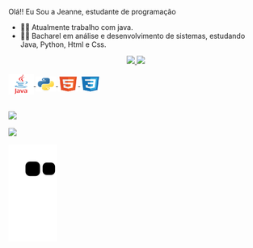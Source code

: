 Olá!! Eu Sou a Jeanne, estudante de programação



- 👩‍💻 Atualmente trabalho com java.
- 👩‍🎓 Bacharel em análise e desenvolvimento de sistemas, estudando Java, Python, Html e Css.


<div align="center">
  <a href="https://github.com/JeLudovico">
  <img height="180em" src="https://github-readme-stats.vercel.app/api?username=JeLudovico&show_icons=true&theme=omni&include_all_commits=true&count_private=true"/>
  <img height="180em" src="https://github-readme-stats.vercel.app/api/top-langs/?username=JeLudovico&layout=compact&langs_count=7&theme=omni"/>
</div>
  
  
<div style="display: inline_block"><br>
<img align="center" alt="Je-Java" height="40" width="50" src="https://github.com/devicons/devicon/blob/master/icons/java/java-original-wordmark.svg">
<img align="center" alt="Je-Python" height="30" width="40" src="https://raw.githubusercontent.com/devicons/devicon/master/icons/python/python-original.svg">
<img align="center" alt="Je-HTML" height="30" width="40" src="https://raw.githubusercontent.com/devicons/devicon/master/icons/html5/html5-original.svg">
<img align="center" alt="Je-CSS" height="30" width="40" src="https://raw.githubusercontent.com/devicons/devicon/master/icons/css3/css3-original.svg">
  
</div>
 <br/>
   <br/>
 
<div> 
  <a href="https://www.instagram.com/__jeeane/" target="_blank"><img src="https://img.shields.io/badge/-Instagram-%23E4405F?style=for-the-badge&logo=instagram&logoColor=white" target="_blank"></a>
 
  <a href="https://www.linkedin.com/in/jeane-nascimento-8597041a0" target="_blank"><img src="https://img.shields.io/badge/-LinkedIn-%230077B5?style=for-the-badge&logo=linkedin&logoColor=white" target="_blank"></a> 
 
  ![Snake animation](https://github.com/rafaballerini/rafaballerini/blob/output/github-contribution-grid-snake.svg)

</div>
